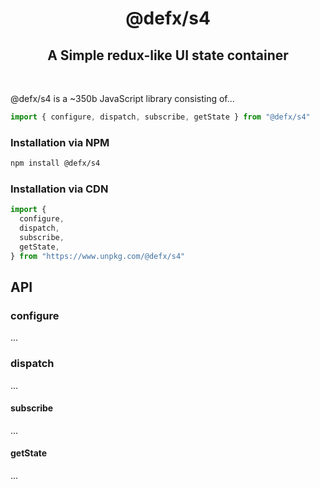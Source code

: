 <div align="center">

# @defx/s4

## A Simple redux-like UI state container

</div>
<br />

@defx/s4 is a ~350b JavaScript library consisting of...

```js
import { configure, dispatch, subscribe, getState } from "@defx/s4"
```

### Installation via NPM

```sh
npm install @defx/s4
```

### Installation via CDN

```js
import {
  configure,
  dispatch,
  subscribe,
  getState,
} from "https://www.unpkg.com/@defx/s4"
```

## API

### configure

...

### dispatch

...

#### subscribe

...

#### getState

...
